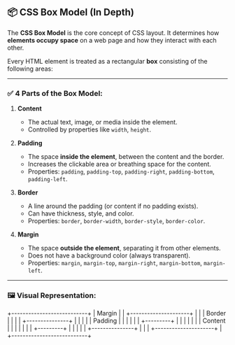 ## 📦 CSS Box Model (In Depth)

The **CSS Box Model** is the core concept of CSS layout. It determines how **elements occupy space** on a web page and how they interact with each other.

Every HTML element is treated as a rectangular **box** consisting of the following areas:

---

### ✅ 4 Parts of the Box Model:
1. **Content**  
   - The actual text, image, or media inside the element.
   - Controlled by properties like `width`, `height`.

2. **Padding**  
   - The space **inside the element**, between the content and the border.
   - Increases the clickable area or breathing space for the content.
   - Properties: `padding`, `padding-top`, `padding-right`, `padding-bottom`, `padding-left`.

3. **Border**  
   - A line around the padding (or content if no padding exists).
   - Can have thickness, style, and color.
   - Properties: `border`, `border-width`, `border-style`, `border-color`.

4. **Margin**  
   - The space **outside the element**, separating it from other elements.
   - Does not have a background color (always transparent).
   - Properties: `margin`, `margin-top`, `margin-right`, `margin-bottom`, `margin-left`.

---

### 🖼️ Visual Representation:
+---------------------------+
| Margin |
| +---------------------+ |
| | Border | |
| | +---------------+ | |
| | | Padding | | |
| | | +---------+ | | |
| | | | Content | | | |
| | | +---------+ | | |
| | +---------------+ | |
| +---------------------+ |
+---------------------------+